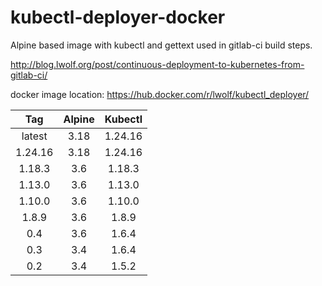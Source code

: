# kubectl-deployer-docker

Alpine based image with kubectl and gettext used in gitlab-ci build steps.

http://blog.lwolf.org/post/continuous-deployment-to-kubernetes-from-gitlab-ci/

docker image location: https://hub.docker.com/r/lwolf/kubectl_deployer/

|  Tag   | Alpine | Kubectl |
| :----: | :----: | :-----: |
| latest | 3.18  | 1.24.16 |
| 1.24.16 |  3.18  | 1.24.16 |
| 1.18.3 |  3.6   | 1.18.3  |
| 1.13.0 |  3.6   | 1.13.0  |
| 1.10.0 |  3.6   | 1.10.0  |
| 1.8.9  |  3.6   |  1.8.9  |
|  0.4   |  3.6   |  1.6.4  |
|  0.3   |  3.4   |  1.6.4  |
|  0.2   |  3.4   |  1.5.2  |
